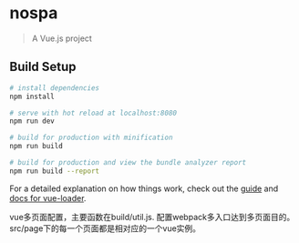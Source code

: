 # nospa

> A Vue.js project

## Build Setup

``` bash
# install dependencies
npm install

# serve with hot reload at localhost:8080
npm run dev

# build for production with minification
npm run build

# build for production and view the bundle analyzer report
npm run build --report
```

For a detailed explanation on how things work, check out the [guide](http://vuejs-templates.github.io/webpack/) and [docs for vue-loader](http://vuejs.github.io/vue-loader).


vue多页面配置，主要函数在build/util.js.
配置webpack多入口达到多页面目的。src/page下的每一个页面都是相对应的一个vue实例。
